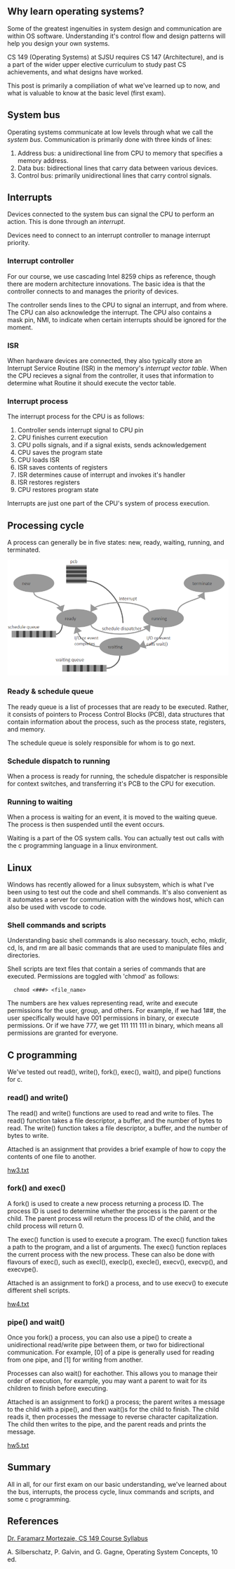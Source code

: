 
## Why learn operating systems?
Some of the greatest ingenuities in system design and communication are within OS software. Understanding it's control flow and design patterns will help you design your own systems.

CS 149 (Operating Systems) at SJSU requires CS 147 (Architecture), and is a part of the wider upper elective curriculum to study past CS achievements, and what designs have worked.

This post is primarily a compiliation of what we've learned up to now, and what is valuable to know at the basic level (first exam). 

## System bus
Operating systems communicate at low levels through what we call the *system bus*. Communication is primarily done with three kinds of lines:

1. Address bus: a unidirectional line from CPU to memory that specifies a memory address.
2. Data bus: bidirectional lines that carry data between various devices.
3. Control bus: primarily unidirectional lines that carry control signals.

## Interrupts
Devices connected to the system bus can signal the CPU to perform an action. This is done through an *interrupt*.

Devices need to connect to an interrupt controller to manage interrupt priority. 

### Interrupt controller
For our course, we use cascading Intel 8259 chips as reference, though there are modern architecture innovations. The basic idea is that the controller connects to and manages the priority of devices.

The controller sends lines to the CPU to signal an interrupt, and from where. The CPU can also acknowledge the interrupt. The CPU also contains a mask pin, NMI, to indicate when certain interrupts should be ignored for the moment.

### ISR

When hardware devices are connected, they also typically store an Interrupt Service Routine (ISR) in the memory's *interrupt vector table*. When the CPU recieves a signal from the controller, it uses that information to determine what Routine it should execute the vector table.

### Interrupt process

The interrupt process for the CPU is as follows: 

1. Controller sends interrupt signal to CPU pin
2. CPU finishes current execution
3. CPU polls signals, and if a signal exists, sends acknowledgement
4. CPU saves the program state
5. CPU loads ISR
6. ISR saves contents of registers
7. ISR determines cause of interrupt and invokes it's handler
8. ISR restores registers
9. CPU restores program state

Interrupts are just one part of the CPU's system of process execution.

## Processing cycle

A process can generally be in five states: new, ready, waiting, running, and terminated.

![alt text](/static/operating-system-basics/process-cycle.png)

### Ready & schedule queue

The ready queue is a list of processes that are ready to be executed. Rather, it consists of pointers to Process Control Blocks (PCB), data structures that contain information about the process, such as the process state, registers, and memory. 

The schedule queue is solely responsible for whom is to go next.

### Schedule dispatch to running

When a process is ready for running, the schedule dispatcher is responsible for context switches, and transferring it's PCB to the CPU for execution.

### Running to waiting
   
   When a process is waiting for an event, it is moved to the waiting queue. The process is then suspended until the event occurs.

   Waiting is a part of the OS system calls. You can actually test out calls with the c programming language in a linux environment.

## Linux

Windows has recently allowed for a linux subsystem, which is what I've been using to test out the code and shell commands. It's also convenient as it automates a server for communication with the windows host, which can also be used with vscode to code.

### Shell commands and scripts

Understanding basic shell commands is also necessary. touch, echo, mkdir, cd, ls, and rm are all basic commands that are used to manipulate files and directories. 

Shell scripts are text files that contain a series of commands that are executed. Permissions are toggled with 'chmod' as follows: 
   
      chmod <###> <file_name>

The numbers are hex values representing read, write and execute permissions for the user, group, and others. For example, if we had 1##, the user specifically would have 001 permissions in binary, or execute permissions. Or if we have 777, we get 111 111 111 in binary, which means all permissions are granted for everyone.

## C programming

We've tested out read(), write(), fork(), exec(), wait(), and pipe() functions for c.

### read() and write()

The read() and write() functions are used to read and write to files. The read() function takes a file descriptor, a buffer, and the number of bytes to read. The write() function takes a file descriptor, a buffer, and the number of bytes to write.

Attached is an assignment that provides a brief example of how to copy the contents of one file to another.

[hw3.txt](/static/operating-system-basics/hw3.txt)

### fork() and exec()

A fork() is used to create a new process returning a process ID. The process ID is used to determine whether the process is the parent or the child. The parent process will return the process ID of the child, and the child process will return 0.

The exec() function is used to execute a program. The exec() function takes a path to the program, and a list of arguments. The exec() function replaces the current process with the new process. These can also be done with flavours of exec(), such as execl(), execlp(), execle(), execv(), execvp(), and execvpe().

Attached is an assignment to fork() a process, and to use execv() to execute different shell scripts.

[hw4.txt](/static/operating-system-basics/hw4.txt)

### pipe() and wait()

Once you fork() a process, you can also use a pipe() to create a unidirectional read/write pipe between them, or two for bidirectional communication. For example, [0] of a pipe is generally used for reading from one pipe, and [1] for writing from another.

Processes can also wait() for eachother. This allows you to manage their order of execution, for example, you may want a parent to wait for its children to finish before executing.

Attached is an assignment to fork() a process; the parent writes a message to the child with a pipe(), and then wait()s for the child to finish. The child reads it, then processes the message to reverse character capitalization. The child then writes to the pipe, and the parent reads and prints the message.

[hw5.txt](/static/operating-system-basics/hw5.txt)

## Summary

All in all, for our first exam on our basic understanding, we've learned about the bus, interrupts, the process cycle, linux commands and scripts, and some c programming.

## References

[Dr. Faramarz Mortezaie, CS 149 Course Syllabus](https://www.sjsu.edu/cs/docs/pdfs/CS149-Section-02-Spring%202022.pdf)

A. Silberschatz, P. Galvin, and G. Gagne, Operating System Concepts, 10 ed.
